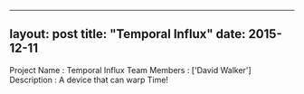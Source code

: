 
---
layout: post
title: "Temporal Influx"
date: 2015-12-11
---
Project Name : Temporal Influx
Team Members : ['David Walker']
Description  : A device that can warp Time!
		